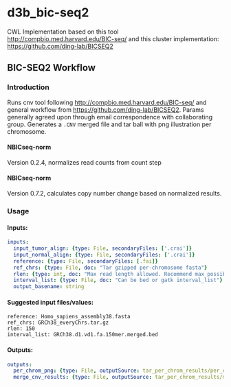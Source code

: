 # d3b_bic-seq2
CWL Implementation based on this tool http://compbio.med.harvard.edu/BIC-seq/ and this cluster implementation: https://github.com/ding-lab/BICSEQ2

## BIC-SEQ2 Workflow

### Introduction
Runs cnv tool following http://compbio.med.harvard.edu/BIC-seq/ and general workflow from https://github.com/ding-lab/BICSEQ2.  Params generally agreed upon through email correspondence with collaborating group.  Generates a `.CNV` merged file and tar ball with png illustration per chromosome.

#### NBICseq-norm
Version 0.2.4, normalizes read counts from count step
#### NBICseq-norm
Version 0.7.2, calculates copy number change based on normalized results.

### Usage

#### Inputs:
```yaml
inputs:
  input_tumor_align: {type: File, secondaryFiles: ['.crai']}
  input_normal_align: {type: File, secondaryFiles: ['.crai']}
  reference: {type: File, secondaryFiles: [.fai]}
  ref_chrs: {type: File, doc: "Tar gzipped per-chromosome fasta"}
  rlen: {type: int, doc: "Max read length allowed. Recommend max possible read len minus 1"}
  interval_list: {type: File, doc: "Can be bed or gatk interval_list"}
  output_basename: string
```

#### Suggested input files/values:
```text
reference: Homo_sapiens_assembly38.fasta
ref_chrs: GRCh38_everyChrs.tar.gz
rlen: 150
interval_list: GRCh38.d1.vd1.fa.150mer.merged.bed
```


#### Outputs:
```yaml
outputs:
  per_chrom_png: {type: File, outputSource: tar_per_chrom_results/per_chrom_png}
  merge_cnv_results: {type: File, outputSource: tar_per_chrom_results/merged_chrom_cnv}
```